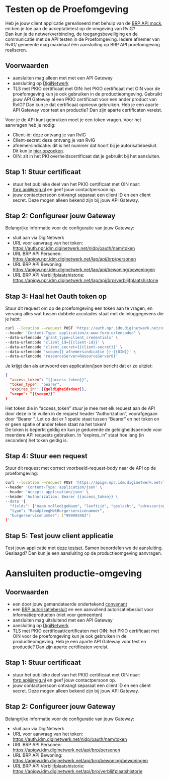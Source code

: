 # Testen op de Proefomgeving

Heb je jouw client applicatie gerealiseerd met behulp van de [BRP API mock](./lokaal-testen), en ben je toe aan de acceptatietest op de omgeving van RvIG?  
Dan kun je de netwerkverbinding, de toegangsbeveiliging en de communicatie met de API testen in de Proefomgeving. Iedere afnemer van RvIG/ gemeente mag maximaal één aansluiting op BRP API proefomgeving realiseren.

## Voorwaarden
- aansluiten mag alleen met met een API Gateway
- aansluiting op [DigiNetwerk](https://www.logius.nl/domeinen/infrastructuur/diginetwerk/aansluiten)
- TLS met PKIO certificaat met OIN: het PKIO certificaat met OIN voor de proefomgeving kun je ook gebruiken in de productieomgeving. Gebruikt jouw API Gateway al een PKIO certificaat voor een ander product van RvIG? Dan kun je dat certificaat opnieuw gebruiken. Heb je een aparte API Gateway voor test en productie? Dan zijn aparte certificaten vereist.

Voor je de API kunt gebruiken moet je een token vragen. Voor het aanvragen heb je nodig:
-	Client-id: deze ontvang je van RvIG
-	Client-secret: deze ontvang je van RvIG
-	afnemersindicatie: dit is het nummer dat hoort bij je autorisatiebesluit. Dit kun je [hier opzoeken](https://publicaties.rvig.nl/Landelijke_tabellen/Zoekpagina_tabel_35_autorisatietabel).
-	OIN: zit in het PKI overheidscertificaat dat je gebruikt bij het aansluiten.
  
## Stap 1: Stuur certificaat
- stuur het publieke deel van het PKIO certificaat met OIN naar: tbrp.api@rvig.nl en geef jouw contactpersoon op.
- jouw contactpersoon ontvangt separaat een client ID en een client secret. Deze mogen alleen bekend zijn bij jouw API Gateway.

## Stap 2: Configureer jouw Gateway
Belangrijke informatie voor de configuratie van jouw Gateway:
- sluit aan via DigiNetwerk 
- URL voor aanvraag van het token: https://auth.npr.idm.diginetwerk.net/nidp/oauth/nam/token
- URL BRP API Personen: https://apigw.npr.idm.diginetwerk.net/lap/api/brp/personen
- URL BRP API Bewoning: https://apigw.npr.idm.diginetwerk.net/lap/api/bewoning/bewoningen
- URL BRP API Verblijfplaatshistorie: https://apigw.npr.idm.diginetwerk.net/lap/api/brp/verblijfplaatshistorie

## Stap 3: Haal het Oauth token op  
Stuur dit request om op de proefomgeving een token aan te vragen, en vervang alles wat tussen dubbele accolades staat met de inloggegevens die je hebt:  

```sh
curl --location -–request POST 'https://auth.npr.idm.diginetwerk.net/nidp/oauth/nam/token' \
--header 'Content-Type: application/x-www-form-urlencoded' \
--data-urlencode 'grant_type=client_credentials' \
--data-urlencode 'client_id={{client-id}}' \
--data-urlencode 'client_secret={{client-secret}}' \
--data-urlencode 'scope={{ afnemersindicatie }}-{{OIN}}' \
--data-urlencode 'resourceServer=ResourceServer01'
```

Je krijgt dan als antwoord een application/json bericht dat er zo uitziet:  

```json
{
  "access_token": "{{access token}}",
  "token_type": "bearer",
  "expires_in": {{geldigheidsduur}},
  "scope": "{{scope}}"
}
```
 
Het token die in “access_token” stuur je mee met elk request aan de API door deze in te vullen in de request header “Authorization”, voorafgegaan door “Bearer “. Let op dat er 1 spatie staat tussen “Bearer” en het token en er geen spatie of ander teken staat na het token!  
De token is beperkt geldig en kun je gedurende de geldigheidsperiode voor meerdere API requests gebruiken. In “expires_in” staat hoe lang (in seconden) het token geldig is.

## Stap 4: Stuur een request 
Stuur dit request met correct voorbeeld-request-body naar de API op de proefomgeving:
```sh
curl --location -–request POST 'https://apigw.npr.idm.diginetwerk.net/lap/api/brp/personen' \
--header 'Content-Type: application/json' \
--header 'Accept: application/json' \
--header 'Authorization: Bearer {{access_token}} \
--data '{
  "fields": ["naam.volledigeNaam", "leeftijd", "geslacht", "adressering"],
  "type": "RaadpleegMetBurgerservicenummer",
  "burgerservicenummer": ["999993483"]
}'
 ```
## Stap 5: Test jouw client applicatie
Test jouw applicatie met [deze testset](https://www.rvig.nl/testsetpersoonslijstenproefomgevingBRPV). Samen beoordelen we de aansluiting. Geslaagd? Dan kun je een aansluiting op de productieomgeving aanvragen.

# Aansluiten productie-omgeving

## Voorwaarden
- een door jouw gemandateerde ondertekend [convenant](/how-tos/convenant)
- een [BRP autorisatiebesluit](https://publicaties.rvig.nl/Besluiten_en_modelautorisaties/Besluiten/BRP_besluiten) en een aanvullend autorisatiebesluit voor informatieproducten (niet voor gemeenten) 
- aansluiten mag uitsluitend met een API Gateway 
- aansluiting op [DigiNetwerk](https://www.logius.nl/domeinen/infrastructuur/diginetwerk/aansluiten)
- TLS met PKIO certificaat/certificaten met OIN: het PKIO certificaat met OIN voor de proefomgeving kun je ook gebruiken in de productieomgeving. Heb je een aparte API Gateway voor test en productie? Dan zijn aparte certificaten vereist.

## Stap 1: Stuur certificaat
- stuur het publieke deel van het PKIO certificaat met OIN naar: tbrp.api@rvig.nl en geef jouw contactpersoon op.
- jouw contactpersoon ontvangt separaat een client ID en een client secret. Deze mogen alleen bekend zijn bij jouw API Gateway.

## Stap 2: Configureer jouw Gateway
Belangrijke informatie voor de configuratie van jouw Gateway:
- sluit aan via DigiNetwerk 
- URL voor aanvraag van het token: https://auth.idm.diginetwerk.net/nidp/oauth/nam/token
- URL BRP API Personen: https://apigw.idm.diginetwerk.net/api/brp/personen
- URL BRP API Bewoning: https://apigw.idm.diginetwerk.net/api/brp/bewoning/bewoningen
- URL BRP API Verblijfplaatshistorie: https://apigw.idm.diginetwerk.net/api/brp/verblijfplaatshistorie
